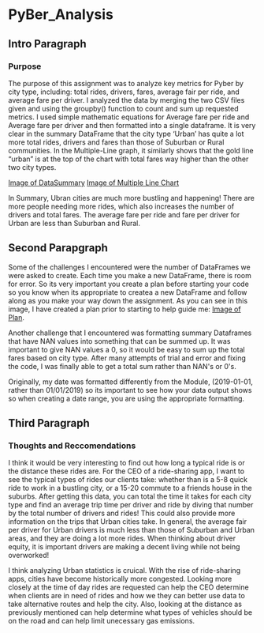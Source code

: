 # PyBer_Analysis
## Intro Paragraph

### Purpose
The purpose of this assignment was to analyze key metrics for Pyber by city type, including: total rides, drivers, fares, average fair per ride, and average fare per driver. I analyzed the data by merging the two CSV files given and using the groupby() function to count and sum up requested metrics. I used simple mathematic equations for Average fare per ride and Average fare per driver and then formatted into a single dataframe. 
It is very clear in the summary DataFrame that the city type ‘Urban’ has quite a lot more total rides, drivers and fares than those of Suburban or Rural communities. In the Multiple-Line graph, it similarly shows that the gold line “urban” is at the top of the chart with total fares way higher than the other two city types. 

[Image of DataSummary](analysis/Fig8.png)
[Image of Multiple Line Chart](analysis/Fig9.png)

In Summary, Ubran cities are much more bustling and happening! There are more people needing more rides, which also increases the number of drivers and total fares. The average fare per ride and fare per driver for Urban are less than Suburban and Rural.

## Second Parapgraph
Some of the challenges I encountered were the number of DataFrames we were asked to create. Each time you make a new DataFrame, there is room for error. So its very important you create a plan before starting your code so you know when its appropriate to createa a new DataFrame and follow along as you make your way down the assignment. As you can see in this image, I have created a plan prior to starting to help guide me: [Image of Plan](analysis/Plan.png).

Another challenge that I encountered was formatting summary Dataframes that have NAN values into something that can be summed up. It was important to give NAN values a 0, so it would be easy to sum up the total fares based on city type. After many attempts of trial and error and fixing the code, I was finally able to get a total sum rather than NAN's or 0's. 

Originally, my date was formatted differently from the Module, (2019-01-01, rather than 01/01/2019) so its important to see how your data output shows so when creating a date range, you are using the appropriate formatting. 

## Third Paragraph
### Thoughts and Reccomendations

I think it would be very interesting to find out how long a typical ride is or the distance these rides are. For the CEO of a ride-sharing app, I want to see the typical types of rides our clients take: whether than is a 5-8 quick ride to work in a bustling city, or a 15-20 commute to a friends house in the suburbs. After getting this data, you can total the time it takes for each city type and find an average trip time per driver and ride by diving that number by the total number of drivers and rides! 
This could also provide more information on the trips that Urban cities take. In general, the average fair per driver for Urban drivers is much less than those of Suburban and Urban areas, and they are doing a lot more rides. When thinking about driver equity, it is important drivers are making a decent living while not being overworked! 

I think analyzing Urban statistics is cruical. With the rise of ride-sharing apps, cities have become historically more congested. Looking more closely at the time of day rides are requested can help the CEO determine when clients are in need of rides and how we they can better use data to take alternative routes and help the city. Also, looking at the distance as previously mentioned can help determine what types of vehicles should be on the road and can help limit unecessary gas emissions. 
